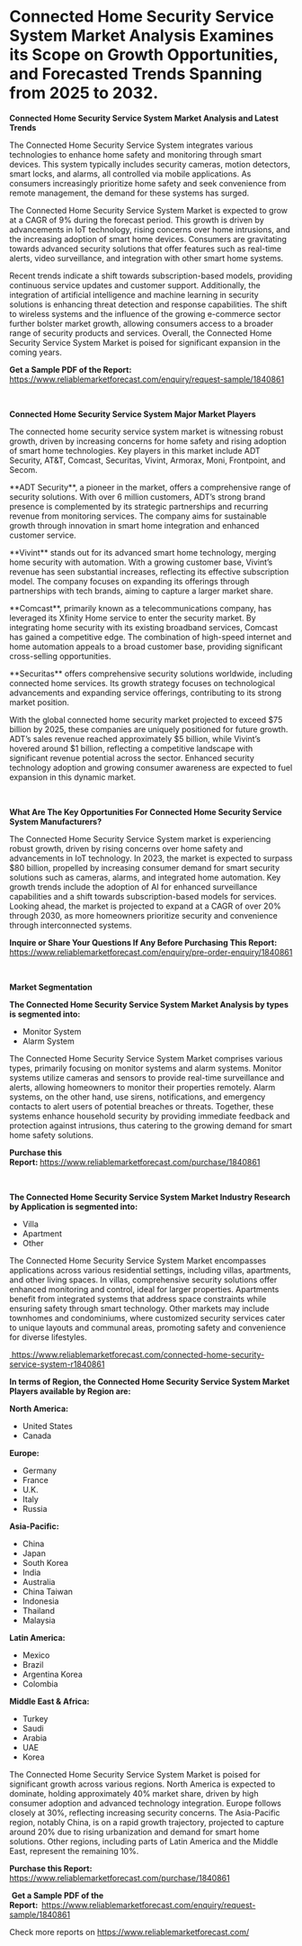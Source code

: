 <p><h1>Connected Home Security Service System Market Analysis Examines its Scope on Growth Opportunities, and Forecasted Trends Spanning from 2025 to 2032.</h1></p><p><strong>Connected Home Security Service System Market Analysis and Latest Trends</strong></p>
<p><p>The Connected Home Security Service System integrates various technologies to enhance home safety and monitoring through smart devices. This system typically includes security cameras, motion detectors, smart locks, and alarms, all controlled via mobile applications. As consumers increasingly prioritize home safety and seek convenience from remote management, the demand for these systems has surged.</p><p>The Connected Home Security Service System Market is expected to grow at a CAGR of 9% during the forecast period. This growth is driven by advancements in IoT technology, rising concerns over home intrusions, and the increasing adoption of smart home devices. Consumers are gravitating towards advanced security solutions that offer features such as real-time alerts, video surveillance, and integration with other smart home systems.</p><p>Recent trends indicate a shift towards subscription-based models, providing continuous service updates and customer support. Additionally, the integration of artificial intelligence and machine learning in security solutions is enhancing threat detection and response capabilities. The shift to wireless systems and the influence of the growing e-commerce sector further bolster market growth, allowing consumers access to a broader range of security products and services. Overall, the Connected Home Security Service System Market is poised for significant expansion in the coming years.</p></p>
<p><strong>Get a Sample PDF of the Report:&nbsp;</strong> <a href="https://www.reliablemarketforecast.com/enquiry/request-sample/1840861?utm_campaign=2397&utm_medium=2&utm_source=Github&utm_content=ia&utm_term=11032025&utm_id=connected-home-security-service-system">https://www.reliablemarketforecast.com/enquiry/request-sample/1840861</a></p>
<p>&nbsp;</p>
<p><strong>Connected Home Security Service System Major Market Players</strong></p>
<p><p>The connected home security service system market is witnessing robust growth, driven by increasing concerns for home safety and rising adoption of smart home technologies. Key players in this market include ADT Security, AT&T, Comcast, Securitas, Vivint, Armorax, Moni, Frontpoint, and Secom.</p><p>**ADT Security**, a pioneer in the market, offers a comprehensive range of security solutions. With over 6 million customers, ADT’s strong brand presence is complemented by its strategic partnerships and recurring revenue from monitoring services. The company aims for sustainable growth through innovation in smart home integration and enhanced customer service.</p><p>**Vivint** stands out for its advanced smart home technology, merging home security with automation. With a growing customer base, Vivint’s revenue has seen substantial increases, reflecting its effective subscription model. The company focuses on expanding its offerings through partnerships with tech brands, aiming to capture a larger market share.</p><p>**Comcast**, primarily known as a telecommunications company, has leveraged its Xfinity Home service to enter the security market. By integrating home security with its existing broadband services, Comcast has gained a competitive edge. The combination of high-speed internet and home automation appeals to a broad customer base, providing significant cross-selling opportunities.</p><p>**Securitas** offers comprehensive security solutions worldwide, including connected home services. Its growth strategy focuses on technological advancements and expanding service offerings, contributing to its strong market position.</p><p>With the global connected home security market projected to exceed $75 billion by 2025, these companies are uniquely positioned for future growth. ADT’s sales revenue reached approximately $5 billion, while Vivint’s hovered around $1 billion, reflecting a competitive landscape with significant revenue potential across the sector. Enhanced security technology adoption and growing consumer awareness are expected to fuel expansion in this dynamic market.</p></p>
<p>&nbsp;</p>
<p><strong>What Are The Key Opportunities For Connected Home Security Service System Manufacturers?</strong></p>
<p><p>The Connected Home Security Service System market is experiencing robust growth, driven by rising concerns over home safety and advancements in IoT technology. In 2023, the market is expected to surpass $80 billion, propelled by increasing consumer demand for smart security solutions such as cameras, alarms, and integrated home automation. Key growth trends include the adoption of AI for enhanced surveillance capabilities and a shift towards subscription-based models for services. Looking ahead, the market is projected to expand at a CAGR of over 20% through 2030, as more homeowners prioritize security and convenience through interconnected systems.</p></p>
<p><strong>Inquire or Share Your Questions If Any Before Purchasing This Report:</strong> <a href="https://www.reliablemarketforecast.com/enquiry/pre-order-enquiry/1840861?utm_campaign=2397&utm_medium=2&utm_source=Github&utm_content=ia&utm_term=11032025&utm_id=connected-home-security-service-system">https://www.reliablemarketforecast.com/enquiry/pre-order-enquiry/1840861</a></p>
<p>&nbsp;</p>
<p><strong>Market Segmentation</strong></p>
<p><strong>The Connected Home Security Service System Market Analysis by types is segmented into:</strong></p>
<p><ul><li>Monitor System</li><li>Alarm System</li></ul></p>
<p><p>The Connected Home Security Service System Market comprises various types, primarily focusing on monitor systems and alarm systems. Monitor systems utilize cameras and sensors to provide real-time surveillance and alerts, allowing homeowners to monitor their properties remotely. Alarm systems, on the other hand, use sirens, notifications, and emergency contacts to alert users of potential breaches or threats. Together, these systems enhance household security by providing immediate feedback and protection against intrusions, thus catering to the growing demand for smart home safety solutions.</p></p>
<p><strong>Purchase this Report:&nbsp;</strong><a href="https://www.reliablemarketforecast.com/purchase/1840861?utm_campaign=2397&utm_medium=2&utm_source=Github&utm_content=ia&utm_term=11032025&utm_id=connected-home-security-service-system">https://www.reliablemarketforecast.com/purchase/1840861</a></p>
<p>&nbsp;</p>
<p><strong>The Connected Home Security Service System Market Industry Research by Application is segmented into:</strong></p>
<p><ul><li>Villa</li><li>Apartment</li><li>Other</li></ul></p>
<p><p>The Connected Home Security Service System Market encompasses applications across various residential settings, including villas, apartments, and other living spaces. In villas, comprehensive security solutions offer enhanced monitoring and control, ideal for larger properties. Apartments benefit from integrated systems that address space constraints while ensuring safety through smart technology. Other markets may include townhomes and condominiums, where customized security services cater to unique layouts and communal areas, promoting safety and convenience for diverse lifestyles.</p></p>
<p><a href="https://www.reliablemarketforecast.com/connected-home-security-service-system-r1840861?utm_campaign=2397&utm_medium=2&utm_source=Github&utm_content=ia&utm_term=11032025&utm_id=connected-home-security-service-system">&nbsp;https://www.reliablemarketforecast.com/connected-home-security-service-system-r1840861</a></p>
<p><strong>In terms of Region, the Connected Home Security Service System Market Players available by Region are:</strong></p>
<p>
    <p> <strong> North America: </strong>
        <ul>
            <li>United States</li>
            <li>Canada</li>
        </ul>
        </p> 
    <p> <strong> Europe: </strong>
        <ul>
            <li>Germany</li>
            <li>France</li>
            <li>U.K.</li>
            <li>Italy</li>
            <li>Russia</li>
        </ul>
        </p> 
    <p> <strong> Asia-Pacific: </strong>
        <ul>
            <li>China</li>
            <li>Japan</li>
            <li>South Korea</li>
            <li>India</li>
            <li>Australia</li>
            <li>China Taiwan</li>
            <li>Indonesia</li>
            <li>Thailand</li>
            <li>Malaysia</li>
        </ul>
        </p> 
    <p> <strong> Latin America: </strong>
        <ul>
            <li>Mexico</li>
            <li>Brazil</li>
            <li>Argentina Korea</li>
            <li>Colombia</li>
        </ul>
        </p> 
    <p> <strong> Middle East & Africa: </strong>
        <ul>
            <li>Turkey</li>
            <li>Saudi</li>
            <li>Arabia</li>
            <li>UAE</li>
            <li>Korea</li>
        </ul>
    </p>
    </p>
<p><p>The Connected Home Security Service System Market is poised for significant growth across various regions. North America is expected to dominate, holding approximately 40% market share, driven by high consumer adoption and advanced technology integration. Europe follows closely at 30%, reflecting increasing security concerns. The Asia-Pacific region, notably China, is on a rapid growth trajectory, projected to capture around 20% due to rising urbanization and demand for smart home solutions. Other regions, including parts of Latin America and the Middle East, represent the remaining 10%.</p></p>
<p><strong>Purchase this Report: </strong><a href="https://www.reliablemarketforecast.com/purchase/1840861?utm_campaign=2397&utm_medium=2&utm_source=Github&utm_content=ia&utm_term=11032025&utm_id=connected-home-security-service-system">https://www.reliablemarketforecast.com/purchase/1840861</a></p>
<p>&nbsp;<strong>Get a Sample PDF of the Report:&nbsp;&nbsp;</strong><a href="https://www.reliablemarketforecast.com/enquiry/request-sample/1840861?utm_campaign=2397&utm_medium=2&utm_source=Github&utm_content=ia&utm_term=11032025&utm_id=connected-home-security-service-system">https://www.reliablemarketforecast.com/enquiry/request-sample/1840861</a></p>
<p><strong></strong></p>
<p>Check more reports on <a href="https://www.reliablemarketforecast.com/?utm_campaign=2397&utm_medium=2&utm_source=Github&utm_content=ia&utm_term=11032025&utm_id=connected-home-security-service-system">https://www.reliablemarketforecast.com/</a></p>